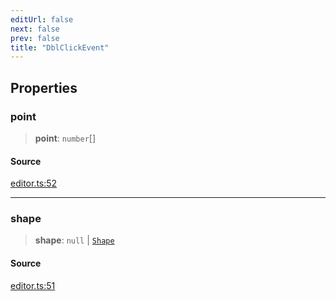 ```yaml
---
editUrl: false
next: false
prev: false
title: "DblClickEvent"
---
```


## Properties

### point

> **point**: `number`[]

#### Source

[editor.ts:52](https://github.com/dgmjs/dgmjs/blob/6298c851d69b83f472385d1ebb3c937ddb56985d/packages/core/src/editor.ts#L52)

***

### shape

> **shape**: `null` \| [`Shape`](/api-core/classes/shape/)

#### Source

[editor.ts:51](https://github.com/dgmjs/dgmjs/blob/6298c851d69b83f472385d1ebb3c937ddb56985d/packages/core/src/editor.ts#L51)
